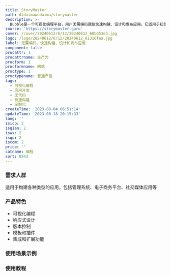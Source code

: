 ```yaml
---
title: StoryMaster
path: didaimawudaima/storymaster
description: >-
  Bubble是一个可视化编程平台，用户无需编码就能快速构建、设计和发布应用。它适用于初创创始人和有经验的工程师。Bubble提供了响应式设计、版本控制等功能，使用户能够快速创建定制化的应用。该平台还提供了一系列模板、插件和集成，使用户能够轻松添加功能和扩展应用。Bubble的定价根据用户的需求和使用情况而定。
source: 'https://storymaster.guru'
cover: /cover/20240612/6/12/20240612_60b053e3.jpg
logo: /logo/20240612/6/12/20240612_81316faa.jpg
label: 无需编码，快速构建、设计和发布应用
component: false
procattr: 1
procattrname: 生产力
procform: 1
procformname: 网站
proctype: 1
proctypename: 普通产品
tags:
  - 可视化编程
  - 应用开发
  - 无代码
  - 快速构建
  - 定制化
createTime: '2023-08-04 06:51:14'
updateTime: '2023-08-18 20:15:33'
lang: ''
isicp: 2
isqian: 2
iswx: 2
isqq: 2
iscom: 2
price: ''
catname: 编程
sort: 8543
---
```




### 需求人群
适用于构建各种类型的应用，包括管理系统、电子商务平台、社交媒体应用等

### 产品特色
- 可视化编程
- 响应式设计
- 版本控制
- 模板和插件
- 集成和扩展功能

### 使用场景示例


### 使用教程


  
